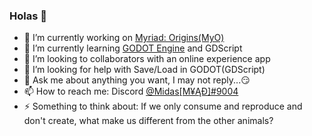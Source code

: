 ### Holas 👋

- 🔭 I’m currently working on [Myriad: Origins(MyO)](https://github.com/macxb/MyO)
- 🌱 I’m currently learning [GODOT Engine](https://godotengine.org/) and GDScript
- 👯 I’m looking to collaborators with an online experience app
- 🤔 I’m looking for help with Save/Load in GODOT(GDScript)
- 💬 Ask me about anything you want, I may not reply...😏
- 📫 How to reach me: Discord [@Midas[Μ¥ĄĐ]#9004](https://discord.gg/2qd2cmy)
- ⚡ Something to think about: If we only consume and reproduce and don't create, what make us different from the other animals?
